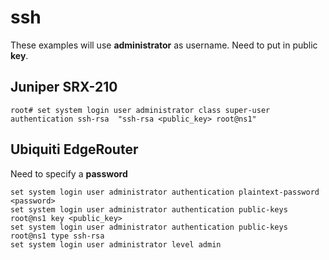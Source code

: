 # ssh

These examples will use **administrator** as username. Need to put in public **key**.

## Juniper SRX-210

```
root# set system login user administrator class super-user authentication ssh-rsa  "ssh-rsa <public_key> root@ns1"
```




## Ubiquiti EdgeRouter

Need to specify a **password**

```
set system login user administrator authentication plaintext-password <password>
set system login user administrator authentication public-keys root@ns1 key <public_key>
set system login user administrator authentication public-keys root@ns1 type ssh-rsa
set system login user administrator level admin

```
